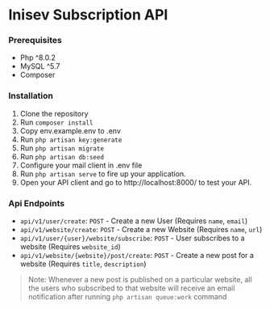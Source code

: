 # Inisev Subscription API

### Prerequisites
- Php ^8.0.2
- MySQL ^5.7
- Composer


### Installation
1. Clone the repository
2. Run `composer install`
3. Copy env.example.env to .env
4. Run `php artisan key:generate`
5. Run `php artisan migrate`
6. Run `php artisan db:seed`
7. Configure your mail client in .env file
8. Run `php artisan serve` to fire up your application.
9. Open your API client and go to http://localhost:8000/ to test your API.

### Api Endpoints
- `api/v1/user/create`: `POST` - Create a new User (Requires `name`, `email`)
- `api/v1/website/create`: `POST` - Create a new Website (Requires `name`, `url`)
- `api/v1/user/{user}/website/subscribe`: `POST` - User subscribes to a website (Requires `website_id`)
- `api/v1/website/{website}/post/create`: `POST` - Create a new post for a website (Requires `title`, `description`)

> Note: Whenever a new post is published on a particular website, 
> all the users who subscribed to that website will receive an email notification after running
>  `php artisan queue:work` command
